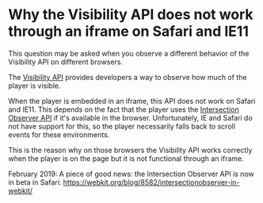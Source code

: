 # Why the Visibility API does not work through an iframe on Safari and IE11

This question may be asked when you observe a different behavior of the Visibility API on different browsers.

The [Visibility API](pathname:///theoplayer/v9/api-reference/web/interfaces/Visibility.html) provides developers a way to observe how much of the player is visible.

When the player is embedded in an iframe, this API does not work on Safari and IE11. This depends on the fact that the player uses the [Intersection Observer API](https://developer.mozilla.org/en-US/docs/Web/API/Intersection_Observer_API#Browser_compatibility) if it's available in the browser. Unfortunately, IE and Safari do not have support for this, so the player necessarily falls back to scroll events for these environments.

This is the reason why on those browsers the Visibility API works correctly when the player is on the page but it is not functional through an iframe.

February 2019: A piece of good news: the Intersection Observer API is now in beta in Safari: https://webkit.org/blog/8582/intersectionobserver-in-webkit/
